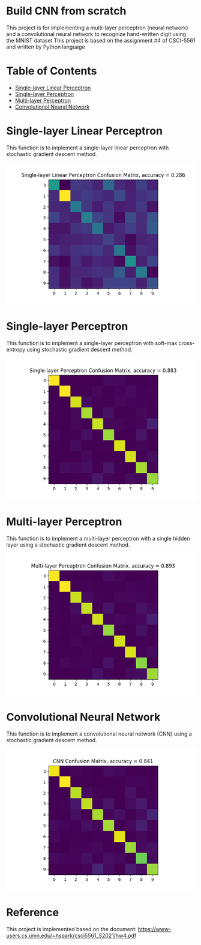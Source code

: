 # Build CNN from scratch
This project is for implementing a multi-layer perceptron (neural network) and a convolutional neural network to recognize hand-written digit using the MNIST dataset
This project is based on the assignment #4 of CSCI-5561 and written by Python language

# **Table of Contents**  
- [Single-layer Linear Perceptron](#Single-layer-Linear-Perceptron)  
- [Single-layer Perceptron](#Single-layer-Perceptron)  
- [Multi-layer Perceptron](#Multi-layer-Perceptron)
- [Convolutional Neural Network](#Convolutional-Neural-Network)  

# Single-layer Linear Perceptron
This function is to implement a single-layer linear perceptron with stochastic gradient descent method.

![hard_clipper.jpg](/output/slp_linear.png?raw=true)

# Single-layer Perceptron
This function is to implement a single-layer perceptron with soft-max cross-entropy using stochastic gradient descent method.

![hard_clipper.jpg](/output/slp.png?raw=true)

# Multi-layer Perceptron
This function is to implement a multi-layer perceptron with a single hidden layer using a stochastic gradient descent method.

![hard_clipper.jpg](/output/mlp.png?raw=true)

# Convolutional Neural Network
This function is to implement a convolutional neural network (CNN) using a stochastic gradient descent method.

![hard_clipper.jpg](/output/cnn.png?raw=true) 

# Reference
This project is implemented based on the document: https://www-users.cs.umn.edu/~hspark/csci5561_S2021/hw4.pdf
